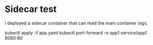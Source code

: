# Sidecar test
I deployed a sidecar container that can read the main container logs.

kubectl apply -f app.yaml
kubectl port-forward -n app1 service/app1 8080:80

